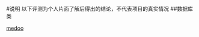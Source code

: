 #说明
以下评测为个人片面了解后得出的结论，不代表项目的真实情况
##数据库类

[medoo](http://github.com/kphcdr/kphcdr/database/medoo.md)








